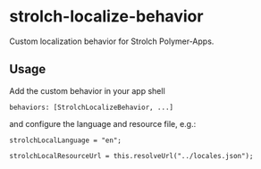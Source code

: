 # strolch-localize-behavior
Custom localization behavior for Strolch Polymer-Apps.

## Usage
Add the custom behavior in your app shell

`behaviors: [StrolchLocalizeBehavior, ...]`

and configure the language and resource file, e.g.:

`strolchLocalLanguage = "en";`

`strolchLocalResourceUrl = this.resolveUrl("../locales.json");`

